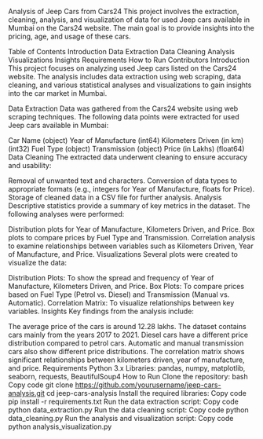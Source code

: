 Analysis of Jeep Cars from Cars24
This project involves the extraction, cleaning, analysis, and visualization of data for used Jeep cars available in Mumbai on the Cars24 website. The main goal is to provide insights into the pricing, age, and usage of these cars.

Table of Contents
Introduction
Data Extraction
Data Cleaning
Analysis
Visualizations
Insights
Requirements
How to Run
Contributors
Introduction
This project focuses on analyzing used Jeep cars listed on the Cars24 website. The analysis includes data extraction using web scraping, data cleaning, and various statistical analyses and visualizations to gain insights into the car market in Mumbai.

Data Extraction
Data was gathered from the Cars24 website using web scraping techniques. The following data points were extracted for used Jeep cars available in Mumbai:

Car Name (object)
Year of Manufacture (int64)
Kilometers Driven (in km) (int32)
Fuel Type (object)
Transmission (object)
Price (in Lakhs) (float64)
Data Cleaning
The extracted data underwent cleaning to ensure accuracy and usability:

Removal of unwanted text and characters.
Conversion of data types to appropriate formats (e.g., integers for Year of Manufacture, floats for Price).
Storage of cleaned data in a CSV file for further analysis.
Analysis
Descriptive statistics provide a summary of key metrics in the dataset. The following analyses were performed:

Distribution plots for Year of Manufacture, Kilometers Driven, and Price.
Box plots to compare prices by Fuel Type and Transmission.
Correlation analysis to examine relationships between variables such as Kilometers Driven, Year of Manufacture, and Price.
Visualizations
Several plots were created to visualize the data:

Distribution Plots: To show the spread and frequency of Year of Manufacture, Kilometers Driven, and Price.
Box Plots: To compare prices based on Fuel Type (Petrol vs. Diesel) and Transmission (Manual vs. Automatic).
Correlation Matrix: To visualize relationships between key variables.
Insights
Key findings from the analysis include:

The average price of the cars is around 12.28 lakhs.
The dataset contains cars mainly from the years 2017 to 2021.
Diesel cars have a different price distribution compared to petrol cars.
Automatic and manual transmission cars also show different price distributions.
The correlation matrix shows significant relationships between kilometers driven, year of manufacture, and price.
Requirements
Python 3.x
Libraries: pandas, numpy, matplotlib, seaborn, requests, BeautifulSoup4
How to Run
Clone the repository:
bash
Copy code
git clone https://github.com/yourusername/jeep-cars-analysis.git
cd jeep-cars-analysis
Install the required libraries:
Copy code
pip install -r requirements.txt
Run the data extraction script:
Copy code
python data_extraction.py
Run the data cleaning script:
Copy code
python data_cleaning.py
Run the analysis and visualization script:
Copy code
python analysis_visualization.py
